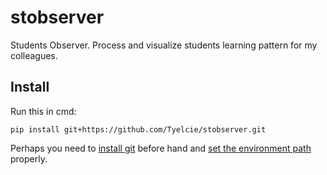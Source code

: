 # stobserver
Students Observer. Process and visualize students learning pattern for my colleagues.

## Install

Run this in cmd:

```{python}
pip install git+https://github.com/Tyelcie/stobserver.git
```

Perhaps you need to [install git](https://git-scm.com/downloads) before hand and [set the environment path](https://helpdeskgeek.com/windows-10/add-windows-path-environment-variable/) properly.
